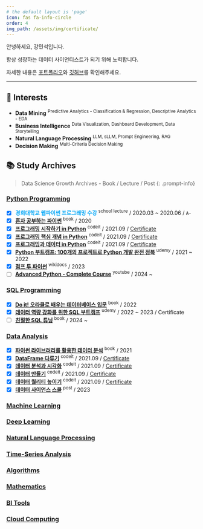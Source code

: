 ```yaml
---
# the default layout is 'page'
icon: fas fa-info-circle
order: 4
img_path: /assets/img/certificate/
---
```


안녕하세요, 강민석입니다.

항상 성장하는 데이터 사이언티스트가 되기 위해 노력합니다.

자세한 내용은 [포트폴리오](https://glorious-firewall-b13.notion.site/Minsuk-Kang-59e1844c73fe4c20a8aaaf86c23f1a39?pvs=4)와 [깃허브](https://github.com/minsuk1003)를 확인해주세요.

---

## 🚩 Interests

- **Data Mining** <sup>Predictive Analytics - Classification & Regression, Descriptive Analytics - EDA</sup>
- **Business Intelligence** <sup>Data Visualization, Dashboard Development, Data Storytelling</sup>
- **Natural Language Processing** <sup>LLM, sLLM, Prompt Engineering, RAG</sup>
- **Decision Making** <sup>Multi-Criteria Decision Making</sup>


## 📚 Study Archives

> Data Science Growth Archives - Book / Lecture / Post
{: .prompt-info}

### <u>Python Programming</u>

- [x] <span style="color: #07a8f7">**경희대학교 웹파이썬 프로그래밍 수강**</span> <sup>school lecture</sup> / 2020.03 ~ 2020.06 / `A-`
- [x] **[혼자 공부하는 파이썬](https://product.kyobobook.co.kr/detail/S000061352349)** <sup>book</sup> / 2020
- [x] **[프로그래밍 시작하기 in Python](https://www.codeit.kr/topics/getting-started-with-python)** <sup>codeit</sup> / 2021.09 / [Certificate](https://drive.google.com/file/d/1GoiEj9-BRX4f_aPvxqjS6pqsYS-ghSWa/view?usp=drive_link)
- [x] **[프로그래밍 핵심 개념 in Python](https://www.codeit.kr/topics/core-concept-of-python-programming)** <sup>codeit</sup> / 2021.09 / [Certificate](https://drive.google.com/file/d/1GqiPz8_YsHcK1B_mQOwKFsk6ycWZj_Gk/view?usp=drive_link)
- [x] **[프로그래밍과 데이터 in Python](https://www.codeit.kr/topics/python-programming-and-data)** <sup>codeit</sup> / 2021.09 / [Certificate](https://drive.google.com/file/d/1GqylBdyiIxiCjax4qzoL_FZc_yYl22g9/view?usp=drive_link)
- [x] **[Python 부트캠프: 100개의 프로젝트로 Python 개발 완전 정복](https://www.udemy.com/course/best-100-days-python/?couponCode=NEWYEARCAREER)** <sup>udemy</sup> / 2021 ~ 2022
- [x] **[점프 투 파이썬](https://wikidocs.net/book/1)** <sup>wikidocs</sup> / 2023
- [ ] **[Advanced Python - Complete Course](https://youtube.com/playlist?list=PLqnslRFeH2UqLwzS0AwKDKLrpYBKzLBy2&si=VjseZCTueHEfUtv8)** <sup>youtube</sup> / 2024 ~

### <u>SQL Programming</u>

- [x] **[Do it! 오라클로 배우는 데이터베이스 입문](https://product.kyobobook.co.kr/detail/S000001817906)** <sup>book</sup> / 2022
- [x] **[데이터 역량 강화를 위한 SQL 부트캠프](https://www.udemy.com/course/best-sql-2022/)** <sup>udemy</sup> / 2022 ~ 2023 / Certificate
- [ ] **[친절한 SQL 튜닝](https://product.kyobobook.co.kr/detail/S000001975837)** <sup>book</sup> / 2024 ~

### <u>Data Analysis</u>

- [x] **[파이썬 라이브러리를 활용한 데이터 분석](https://product.kyobobook.co.kr/detail/S000201558138)** <sup>book</sup> / 2021
- [x] **[DataFrame 다루기](https://www.codeit.kr/topics/mastering-pandas-dataframe)** <sup>codeit</sup> / 2021.09 / [Certificate](https://drive.google.com/file/d/1GNAUSuv3sJa2SbITJo6Es671neJReqVl/view?usp=drive_link)
- [x] **[데이터 분석과 시각화](https://www.codeit.kr/topics/data-analysis-and-visualization)** <sup>codeit</sup> / 2021.09 / [Certificate](https://drive.google.com/file/d/1GjzlsTqay07xiFLeeXGnjaSbENpI47Xw/view?usp=drive_link)
- [x] **[데이터 만들기](https://www.codeit.kr/topics/collecting-and-creating-data)** <sup>codeit</sup> / 2021.09 / [Certificate](https://drive.google.com/file/d/1GhmTdfb0LOrfqlpgF1VMrvWhjBPvJVIq/view?usp=drive_link)
- [x] **[데이터 퀄리티 높이기](https://www.codeit.kr/topics/improving-data-quality)** <sup>codeit</sup> / 2021.09 / [Certificate](https://drive.google.com/file/d/1GlhlFb6SOkvJ3ZCvRWLUUxHH3hscyQwt/view?usp=drive_link)
- [x] **[데이터 사이언스 스쿨](https://datascienceschool.net/intro.html)** <sup>post</sup> / 2023

### <u>Machine Learning</u>


### <u>Deep Learning</u>


### <u>Natural Language Processing</u>


### <u>Time-Series Analysis</u>


### <u>Algorithms</u>


### <u>Mathematics</u>


### <u>BI Tools</u>


### <u>Cloud Computing</u>
